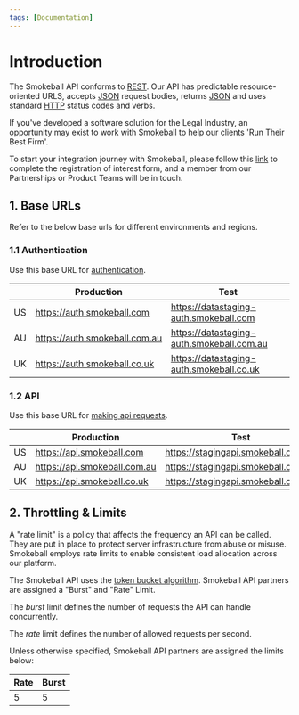 ```yaml
---
tags: [Documentation]
---
```


# Introduction

The Smokeball API conforms to [REST](https://en.wikipedia.org/wiki/Representational_state_transfer). Our API has predictable resource-oriented URLS, accepts [JSON](https://www.json.org/json-en.html) request bodies, returns [JSON](https://www.json.org/json-en.html) and uses standard [HTTP](https://en.wikipedia.org/wiki/Hypertext_Transfer_Protocol) status codes and verbs.

If you've developed a software solution for the Legal Industry, an opportunity may exist to work with Smokeball to help our clients 'Run Their Best Firm'.

To start your integration journey with Smokeball, please follow this [link](https://smokeball.atlassian.net/servicedesk/customer/portal/3/create/13) to complete the registration of interest form, and a member from our Partnerships or Product Teams will be in touch.

## 1. Base URLs

Refer to the below base urls for different environments and regions.

### 1.1 Authentication

Use this base URL for [authentication](c916c683c136e-authentication).

|     | Production                    | Test                                      |
| --- | ----------------------------- | ----------------------------------------- |
| US  | https://auth.smokeball.com    | https://datastaging-auth.smokeball.com    |
| AU  | https://auth.smokeball.com.au | https://datastaging-auth.smokeball.com.au |
| UK  | https://auth.smokeball.co.uk  | https://datastaging-auth.smokeball.co.uk  |

### 1.2 API

Use this base URL for [making api requests](91f30a1eaee08-making-requests).

|     | Production                   | Test                                |
| --- | ---------------------------- | ----------------------------------- |
| US  | https://api.smokeball.com    | https://stagingapi.smokeball.com    |
| AU  | https://api.smokeball.com.au | https://stagingapi.smokeball.com.au |
| UK  | https://api.smokeball.co.uk  | https://stagingapi.smokeball.co.uk  |

## 2. Throttling & Limits

A "rate limit" is a policy that affects the frequency an API can be called. They are put in place to protect server infrastructure from abuse or misuse. Smokeball employs rate limits to enable consistent load allocation across our platform.

The Smokeball API uses the [token bucket algorithm](https://en.wikipedia.org/wiki/Token_bucket). Smokeball API partners are assigned a "Burst" and "Rate" Limit.

The *burst* limit defines the number of requests the  API can handle concurrently.

The *rate* limit defines the number of allowed requests per second.

Unless otherwise specified, Smokeball API partners are assigned the limits below:

| Rate  | Burst |
| ----- | ----- |
| 5     | 5     |